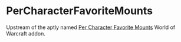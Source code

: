 # PerCharacterFavoriteMounts

Upstream of the aptly named [Per Character Favorite Mounts](https://mods.curse.com/addons/wow/per-character-favorite-mounts) World of Warcraft addon.

<!-- vim: set tw=90 sts=-1 sw=4 et spell: -->
